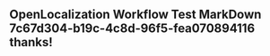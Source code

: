 <properties
ms.topic="hero-topic"
ms.test1="hero-topic"
ms.test2="test"/>

## OpenLocalization Workflow Test MarkDown 7c67d304-b19c-4c8d-96f5-fea070894116 thanks!
